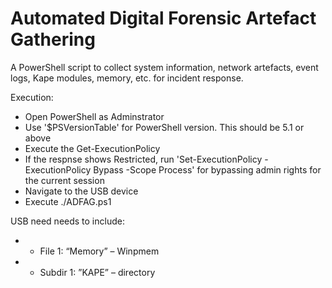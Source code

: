# Automated Digital Forensic Artefact Gathering

A PowerShell script to collect system information, network artefacts, event logs, Kape modules, memory, etc. for incident response.

Execution:
- Open PowerShell as Adminstrator
- Use '$PSVersionTable' for PowerShell version. This should be 5.1 or above
- Execute the Get-ExecutionPolicy
- If the respnse shows Restricted, run 'Set-ExecutionPolicy -ExecutionPolicy Bypass -Scope Process' for bypassing admin rights for the current session
- Navigate to the USB device
- Execute ./ADFAG.ps1

USB need needs to include:
- - File 1: “Memory” – Winpmem
- - Subdir 1: ”KAPE” – directory
